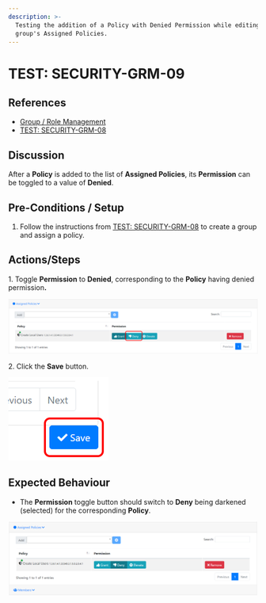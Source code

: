 ```yaml
---
description: >-
  Testing the addition of a Policy with Denied Permission while editing a
  group's Assigned Policies.
---
```


# TEST: SECURITY-GRM-09

## References

* [Group / Role Management](broken-reference)
* [TEST: SECURITY-GRM-08](test-security-grm-06.md)

## Discussion

After a **Policy** is added to the list of **Assigned Policies**, its **Permission** can be toggled to a value of **Denied**.

## Pre-Conditions / Setup

1. Follow the instructions from [TEST: SECURITY-GRM-08](test-security-grm-06.md) to create a group and assign a policy.

## Actions/Steps

1\. Toggle **Permission** to **Denied**, corresponding to the **Policy** having denied permissio&#x6E;**.**

![](<../../../../../../../../../.gitbook/assets/image (387).png>)

2\. Click the **Save** button.

![](<../../../../../../../../../.gitbook/assets/image (372).png>)

## Expected Behaviour

* The **Permission** toggle button should switch to **Deny** being darkened (selected) for the corresponding **Policy**.

![](<../../../../../../../../../.gitbook/assets/image (340).png>)
